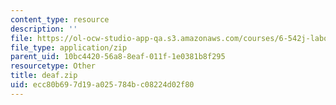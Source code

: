 ```yaml
---
content_type: resource
description: ''
file: https://ol-ocw-studio-app-qa.s3.amazonaws.com/courses/6-542j-laboratory-on-the-physiology-acoustics-and-perception-of-speech-fall-2005/ecc80b697d19a025784bc08224d02f80_deaf.zip
file_type: application/zip
parent_uid: 10bc4420-56a8-8eaf-011f-1e0381b8f295
resourcetype: Other
title: deaf.zip
uid: ecc80b69-7d19-a025-784b-c08224d02f80
---
```

